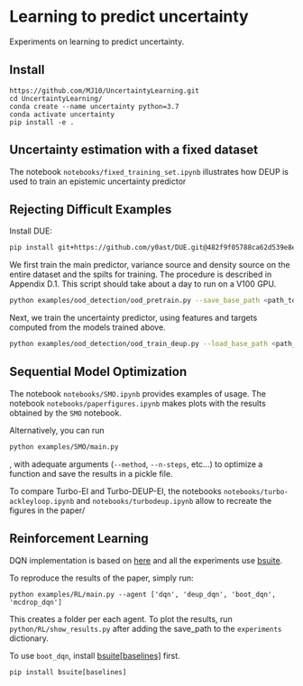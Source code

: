 # Learning to predict uncertainty

Experiments on learning to predict uncertainty.

## Install

```
https://github.com/MJ10/UncertaintyLearning.git
cd UncertaintyLearning/
conda create --name uncertainty python=3.7
conda activate uncertainty
pip install -e .
```

## Uncertainty estimation with a fixed dataset
The notebook `notebooks/fixed_training_set.ipynb` illustrates how DEUP is used to train an epistemic uncertainty predictor


## Rejecting Difficult Examples
Install DUE:
```bash
pip install git+https://github.com/y0ast/DUE.git@482f9f05788ca62d539e8e5e8684cfc63d39d6f0
```

We first train the main predictor, variance source and density source on the entire dataset and the spilts for training. The procedure is described in Appendix D.1. This script should take about a day to run on a V100 GPU.
```bash
python examples/ood_detection/ood_pretrain.py --save_base_path <path_to_save_models> --data_base_path <path_to_store/load_data>
```

Next, we train the uncertainty predictor, using features and targets computed from the models trained above.
```bash
python examples/ood_detection/ood_train_deup.py --load_base_path <path_to_saved_models> --data_base_path <path_to_store/load_data> --features <feature_string>
```


## Sequential Model Optimization
The notebook `notebooks/SMO.ipynb` provides examples of usage. The notebook `notebooks/paperfigures.ipynb` makes plots with the results obtained by the `SMO` notebook.

Alternatively, you can run
```bash
python examples/SMO/main.py
```
, with adequate arguments (`--method`, `--n-steps`, etc...) to optimize a function and save the results in a pickle file.

To compare Turbo-EI and Turbo-DEUP-EI, the notebooks   `notebooks/turbo-ackleyloop.ipynb` and `notebooks/turbodeup.ipynb` allow to recreate the figures in the paper/


## Reinforcement Learning
DQN implementation is based on [here](https://github.com/pluebcke/dqn_experiments) and all the experiments use [bsuite](https://github.com/deepmind/bsuite).

To reproduce the results of the paper, simply run:
```
python examples/RL/main.py --agent ['dqn', 'deup_dqn', 'boot_dqn', 'mcdrop_dqn']
```
This creates a folder per each agent. 
To plot the results, run `python/RL/show_results.py` after adding the save_path to the `experiments` dictionary.

To use `boot_dqn`, install [bsuite[baselines]](https://github.com/deepmind/bsuite/tree/master/bsuite/baselines) first.
```
pip install bsuite[baselines]
```
